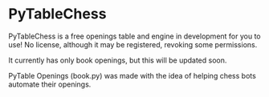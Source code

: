 # PyTableChess
PyTableChess is a free openings table and engine in development for you to use! No license, although it may be registered, revoking some permissions.

It currently has only book openings, but this will be updated soon.

PyTable Openings (book.py) was made with the idea of helping chess bots automate their openings.
